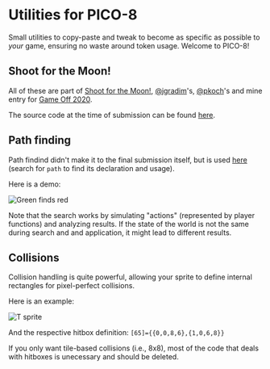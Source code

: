 # Utilities for PICO-8

Small utilities to copy-paste and tweak to become as specific as possible to _your_ game, ensuring no waste around token usage. Welcome to PICO-8!

## Shoot for the Moon!

All of these are part of [Shoot for the Moon!](https://jgradim.itch.io/shoot-for-the-moon), [@jgradim](https://github.com/jgradim)'s, [@pkoch](https://github.com/pkoch)'s and mine entry for [Game Off 2020](https://itch.io/jam/game-off-2020).

The source code at the time of submission can be found [here](https://github.com/jgradim/gameoff-2020/blob/24d1a5e196d25ded0444eea2a28666d4e947cbbf/moonshot.p8).

## Path finding

Path findind didn't make it to the final submission itself, but is used [here](https://github.com/jgradim/gameoff-2020/blob/279f97415dace0b907709a003bf378137e87d81d/moonshot.p8) (search for `path` to find its declaration and usage).

Here is a demo:

![Green finds red](https://user-images.githubusercontent.com/102931/103327540-d9fae300-4a4c-11eb-845c-5b5a8dc530ff.gif)

Note that the search works by simulating "actions" (represented by player functions) and analyzing results. If the state of the world is not the same during search and and application, it might lead to different results.

## Collisions

Collision handling is quite powerful, allowing your sprite to define internal rectangles for pixel-perfect collisions.

Here is an example:

![T sprite](https://user-images.githubusercontent.com/102931/103326597-f9900c80-4a48-11eb-9155-9aa1d858f5f8.png)

And the respective hitbox definition: `[65]={{0,0,8,6},{1,0,6,8}}`

If you only want tile-based collisions (i.e., 8x8), most of the code that deals with hitboxes is unecessary and should be deleted.
